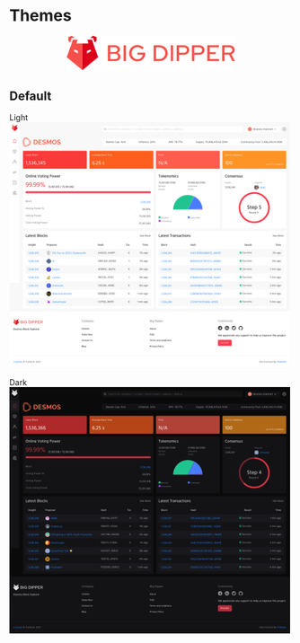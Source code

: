 # Themes

<div align="center">
  <img src="./images/big-dipper-red.svg" width=300>
</div>

## Default

Light
<br>
<img src="./images/default-light.png" width=500>

Dark
<br>
<img src="./images/default-dark.png" width=500>
